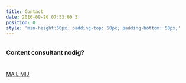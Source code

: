```yaml
---
title: Contact
date: 2016-09-20 07:53:00 Z
position: 0
style: 'min-height:50px; padding-top: 50px; padding-bottom: 50px;'
---
```


<div class="container">
    <div class="row">
        <div class="col-sm-8" style="padding-top: 20px; padding-bottom: 20px;">
            <h3 style="margin-top: 0px; margin-bottom: 0px;">Content consultant nodig?</h3>
        </div>
        <div class="col-sm-4" style="padding-top: 20px; padding-bottom: 20px;">
            <a href="#" class="btn btn-primary btn-lg mailto">MAIL MIJ</a>
        </div>
    </div>
</div>